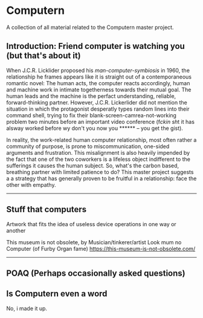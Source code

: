 # Computern
A collection of all material related to the Computern master project.
## Introduction: Friend computer is watching you (but that's about it)
When J.C.R. Licklider proposed his *man-computer-symbiosis* in 1960, the relationship he frames appears like it is straight out of a contemporaneous romantic novel: The human acts, the computer reacts accordingly, human and machine work in intimate togetherness towards their mutual goal. The human leads and the machine is the perfact understanding, reliable, forward-thinking partner. However, J.C.R. Lickerlider did not mention the situation in which the protagonist desperatly types random lines into their command shell, trying to fix their blank-screen-camrea-not-working problem two minutes before an important video conference (f*ckin sh*t it has alsway worked before wy don't you now you ****** – you get the gist). 

In reality, the work-related human computer relationship, most often rather a community of purpose, is prone to miscommunication, one-sided arguments and frustration. This misalignment is also heavily impended by the fact that one of the two coworkers is a lifeless object indifferent to the sufferings it causes the human subject. So, what's the carbon based, breathing partner with limited patience to do? This master project suggests a a strategy that has generally proven to be fruitful in a relationship: face the other with empathy.

---
## Stuff that computers

Artwork that fits the idea of useless device operations in one way or another

This museum is not obsolete, by Musician/tinkerer/artist Look mum no Computer (of Furby Organ fame)
https://this-museum-is-not-obsolete.com/

---

## POAQ (Perhaps occasionally asked questions)
## Is Computern even a word

No, i made it up.

